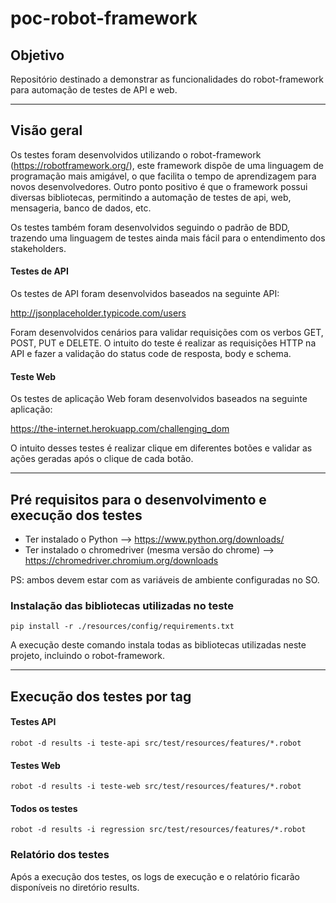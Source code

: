 # poc-robot-framework

## Objetivo
Repositório destinado a demonstrar as funcionalidades do robot-framework para automação de testes de API e web.

---
## Visão geral

Os testes foram desenvolvidos utilizando o robot-framework (https://robotframework.org/), este framework dispõe de uma linguagem de programação mais amigável, o que facilita o tempo de aprendizagem para novos desenvolvedores. Outro ponto positivo é que o framework possui diversas bibliotecas, permitindo a automação de testes de api, web, mensageria, banco de dados, etc.

Os testes também foram desenvolvidos seguindo o padrão de BDD, trazendo uma linguagem de testes ainda mais fácil para o entendimento dos stakeholders.

 
#### Testes de API
Os testes de API foram desenvolvidos baseados na seguinte API:

http://jsonplaceholder.typicode.com/users

Foram desenvolvidos cenários para validar requisições com os verbos GET, POST, PUT e DELETE. O intuito do teste é realizar as requisições HTTP na API e fazer a validação do status code de resposta, body e schema. 

#### Teste Web
Os testes de aplicação Web foram desenvolvidos baseados na seguinte aplicação:

https://the-internet.herokuapp.com/challenging_dom

O intuito desses testes é realizar clique em diferentes botões e validar as ações geradas após o clique de cada botão.


---
## Pré requisitos para o desenvolvimento e execução dos testes
- Ter instalado o Python --> https://www.python.org/downloads/
- Ter instalado o chromedriver (mesma versão do chrome) --> https://chromedriver.chromium.org/downloads

PS: ambos devem estar com as variáveis de ambiente configuradas no SO. 
### Instalação das bibliotecas utilizadas no teste

    pip install -r ./resources/config/requirements.txt

A execução deste comando instala todas as bibliotecas utilizadas neste projeto, incluindo o robot-framework.

---
## Execução dos testes por tag

#### Testes API
    robot -d results -i teste-api src/test/resources/features/*.robot

#### Testes Web
    robot -d results -i teste-web src/test/resources/features/*.robot

#### Todos os testes
    robot -d results -i regression src/test/resources/features/*.robot

### Relatório dos testes
Após a execução dos testes, os logs de execução e o relatório ficarão disponíveis no diretório results.